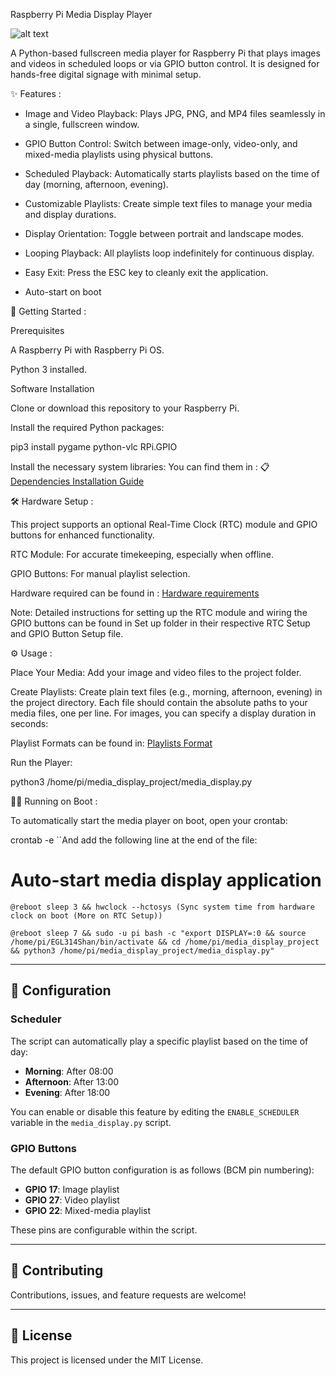
Raspberry Pi Media Display Player

![alt text](https://img.shields.io/badge/License-MIT-yellow.svg)

A Python-based fullscreen media player for Raspberry Pi that plays images and videos in scheduled loops or via GPIO button control. It is designed for hands-free digital signage with minimal setup.

✨ Features :

- Image and Video Playback: Plays JPG, PNG, and MP4 files seamlessly in a single, fullscreen window.

- GPIO Button Control: Switch between image-only, video-only, and mixed-media playlists using physical buttons.

- Scheduled Playback: Automatically starts playlists based on the time of day (morning, afternoon, evening).

- Customizable Playlists: Create simple text files to manage your media and display durations.

- Display Orientation: Toggle between portrait and landscape modes.

- Looping Playback: All playlists loop indefinitely for continuous display.

- Easy Exit: Press the ESC key to cleanly exit the application.

- Auto-start on boot 

🚀 Getting Started :

Prerequisites

A Raspberry Pi with Raspberry Pi OS.

Python 3 installed.

Software Installation

Clone or download this repository to your Raspberry Pi.

Install the required Python packages:

pip3 install pygame python-vlc RPi.GPIO

Install the necessary system libraries:
You can find them in : 📋 [Dependencies Installation Guide](Docs/Dependencies.md)



🛠️ Hardware Setup :

This project supports an optional Real-Time Clock (RTC) module and GPIO buttons for enhanced functionality.

RTC Module: For accurate timekeeping, especially when offline.

GPIO Buttons: For manual playlist selection.

Hardware required can be found in : [Hardware requirements](Docs/Hardware.md)

Note: Detailed instructions for setting up the RTC module and wiring the GPIO buttons can be found in Set up folder in their
respective RTC Setup and GPIO Button Setup file.


⚙️ Usage :

Place Your Media: Add your image and video files to the project folder.

Create Playlists: Create plain text files (e.g., morning, afternoon, evening) in the project directory. Each file should contain the absolute paths to your media files, one per line. For images, you can specify a display duration in seconds:

Playlist Formats can be found in: [Playlists Format](Examples/PlaylistsFormat.txt)


Run the Player:

python3 /home/pi/media_display_project/media_display.py


🏃🏻 Running on Boot :

To automatically start the media player on boot, open your crontab:


crontab -e
``And add the following line at the end of the file:

# Auto-start media display application
 ```
@reboot sleep 3 && hwclock --hctosys (Sync system time from hardware clock on boot (More on RTC Setup))

@reboot sleep 7 && sudo -u pi bash -c "export DISPLAY=:0 && source /home/pi/EGL314Shan/bin/activate && cd /home/pi/media_display_project && python3 /home/pi/media_display_project/media_display.py"
```
---

## 🔧 Configuration

### **Scheduler**

The script can automatically play a specific playlist based on the time of day:
*   **Morning**: After 08:00
*   **Afternoon**: After 13:00
*   **Evening**: After 18:00

You can enable or disable this feature by editing the `ENABLE_SCHEDULER` variable in the `media_display.py` script.

### **GPIO Buttons**

The default GPIO button configuration is as follows (BCM pin numbering):
*   **GPIO 17**: Image playlist
*   **GPIO 27**: Video playlist
*   **GPIO 22**: Mixed-media playlist

These pins are configurable within the script.

---

## 🤝 Contributing

Contributions, issues, and feature requests are welcome! 

---

## 📝 License

This project is licensed under the MIT License.
